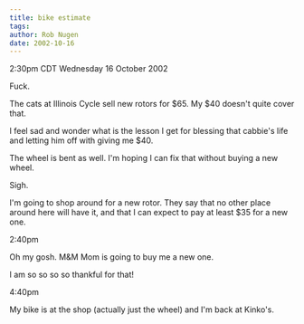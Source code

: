 ```yaml
---
title: bike estimate
tags: 
author: Rob Nugen
date: 2002-10-16
---
```


<p class=date>2:30pm CDT Wednesday 16 October 2002</p>

<p>Fuck.</p>

<p>The cats at Illinois Cycle sell new rotors for $65.  My $40 doesn't
quite cover that.</p>

<p>I feel sad and wonder what is the lesson I get for blessing that
cabbie's life and letting him off with giving me $40.</p>

<p>The wheel is bent as well.  I'm hoping I can fix that without
buying a new wheel.</p>

<p>Sigh.</p>

<p>I'm going to shop around for a new rotor.  They say that no other
place around here will have it, and that I can expect to pay at least
$35 for a new one.</p>

<p class=date>2:40pm</p>

<p>Oh my gosh.  M&M Mom is going to buy me a new one.</p>

<p>I am so so so so thankful for that!</p>

<p class=date>4:40pm</p>

<p>My bike is at the shop (actually just the wheel) and I'm back at
Kinko's.</p>
